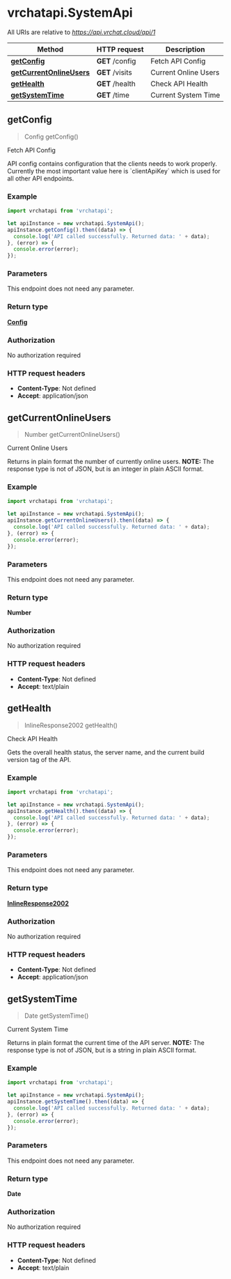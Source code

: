 # vrchatapi.SystemApi

All URIs are relative to *https://api.vrchat.cloud/api/1*

Method | HTTP request | Description
------------- | ------------- | -------------
[**getConfig**](SystemApi.md#getConfig) | **GET** /config | Fetch API Config
[**getCurrentOnlineUsers**](SystemApi.md#getCurrentOnlineUsers) | **GET** /visits | Current Online Users
[**getHealth**](SystemApi.md#getHealth) | **GET** /health | Check API Health
[**getSystemTime**](SystemApi.md#getSystemTime) | **GET** /time | Current System Time



## getConfig

> Config getConfig()

Fetch API Config

API config contains configuration that the clients needs to work properly.  Currently the most important value here is &#x60;clientApiKey&#x60; which is used for all other API endpoints.

### Example

```javascript
import vrchatapi from 'vrchatapi';

let apiInstance = new vrchatapi.SystemApi();
apiInstance.getConfig().then((data) => {
  console.log('API called successfully. Returned data: ' + data);
}, (error) => {
  console.error(error);
});

```

### Parameters

This endpoint does not need any parameter.

### Return type

[**Config**](Config.md)

### Authorization

No authorization required

### HTTP request headers

- **Content-Type**: Not defined
- **Accept**: application/json


## getCurrentOnlineUsers

> Number getCurrentOnlineUsers()

Current Online Users

Returns in plain format the number of currently online users.  **NOTE:** The response type is not of JSON, but is an integer in plain ASCII format.

### Example

```javascript
import vrchatapi from 'vrchatapi';

let apiInstance = new vrchatapi.SystemApi();
apiInstance.getCurrentOnlineUsers().then((data) => {
  console.log('API called successfully. Returned data: ' + data);
}, (error) => {
  console.error(error);
});

```

### Parameters

This endpoint does not need any parameter.

### Return type

**Number**

### Authorization

No authorization required

### HTTP request headers

- **Content-Type**: Not defined
- **Accept**: text/plain


## getHealth

> InlineResponse2002 getHealth()

Check API Health

Gets the overall health status, the server name, and the current build version tag of the API.

### Example

```javascript
import vrchatapi from 'vrchatapi';

let apiInstance = new vrchatapi.SystemApi();
apiInstance.getHealth().then((data) => {
  console.log('API called successfully. Returned data: ' + data);
}, (error) => {
  console.error(error);
});

```

### Parameters

This endpoint does not need any parameter.

### Return type

[**InlineResponse2002**](InlineResponse2002.md)

### Authorization

No authorization required

### HTTP request headers

- **Content-Type**: Not defined
- **Accept**: application/json


## getSystemTime

> Date getSystemTime()

Current System Time

Returns in plain format the current time of the API server.  **NOTE:** The response type is not of JSON, but is a string in plain ASCII format.

### Example

```javascript
import vrchatapi from 'vrchatapi';

let apiInstance = new vrchatapi.SystemApi();
apiInstance.getSystemTime().then((data) => {
  console.log('API called successfully. Returned data: ' + data);
}, (error) => {
  console.error(error);
});

```

### Parameters

This endpoint does not need any parameter.

### Return type

**Date**

### Authorization

No authorization required

### HTTP request headers

- **Content-Type**: Not defined
- **Accept**: text/plain

